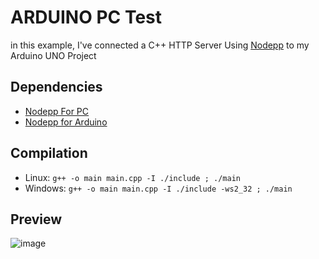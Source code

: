 # ARDUINO PC Test
in this example, I've connected a C++ HTTP Server Using [Nodepp](https://github.com/NodeppOficial/nodepp) to my Arduino UNO Project

## Dependencies
- [Nodepp For PC](https://github.com/NodeppOficial/nodepp)
- [Nodepp for Arduino](https://www.arduino.cc/reference/en/libraries/nodepp/)

## Compilation
- Linux: `g++ -o main main.cpp -I ./include ; ./main`
- Windows: `g++ -o main main.cpp -I ./include -ws2_32 ; ./main `

## Preview
![image](https://raw.githubusercontent.com/EDBCREPO/Arduino_PC/master/image.gif)
